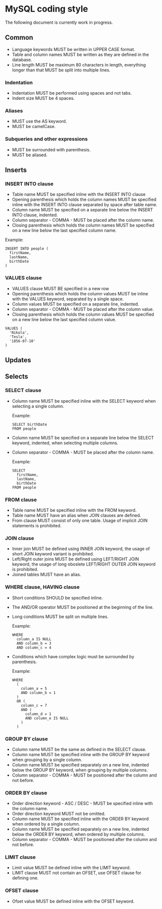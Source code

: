 # MySQL coding style

The following document is currently work in progress.

## Common

* Language keywords MUST be written in UPPER CASE format.
* Table and column names MUST be written as they are defined in the database.
* Line length MUST be maximum 80 characters in length, everything longer than that MUST be split into multiple lines.

### Indentation

* Indentation MUST be performed using spaces and not tabs.
* Indent size MUST be 4 spaces.

### Aliases

* MUST use the AS keyword.
* MUST be camelCase.

### Subqueries and other expressions

* MUST be surrounded with parenthesis.
* MUST be aliased.

## Inserts

### INSERT INTO clause

* Table name MUST be specified inline with the INSERT INTO clause
* Opening parenthesis which holds the column names MUST be specified inline with the INSERT INTO clause separated by space after table name.
* Column name MUST be specified on a separate line below the INSERT INTO clause, indented.
* Column separator - COMMA - MUST be placed after the column name.
* Closing parenthesis which holds the column names MUST be specified on a new line below the last specified column name.

Example:
```
INSERT INTO people (
  firstName,
  lastName,
  birthDate
)
```

### VALUES clause

* VALUES clause MUST BE specified in a new row
* Opening parenthesis which holds the column values MUST be inline with the VALUES keyword, separated by a single space.
* Column values MUST be specified on a separate line, indented.
* Column separator - COMMA - MUST be placed after the column value.
* Closing parenthesis which holds the column values MUST be specified on a new line below the last specified column value.

```
VALUES (
  'Nikola',
  'Tesla',
  '1856-07-10'
)
```

## Updates

## Selects

### SELECT clause

* Column name MUST be specified inline with the SELECT keyword when selecting a single column.

  Example:
  ```
  SELECT birthDate
  FROM people
  ```

* Column name MUST be specified on a separate line below the SELECT keyword, indented, when selecting multiple columns.
* Column separator - COMMA - MUST be placed after the column name.

  Example:
  ```
  SELECT
    firstName,
    lastName,
    birthDate
  FROM people
  ```

### FROM clause

* Table name MUST be specified inline with the FROM keyword.
* Table name MUST have an alias when JOIN clauses are defined.
* From clause MUST consist of only one table. Usage of implicit JOIN statements is prohibited.

### JOIN clause

* Inner join MUST be defined using INNER JOIN keyword, the usage of short JOIN keyword variant is prohibited. 
* Left/Right outer joins MUST be defined using LEFT/RIGHT JOIN keyword, the usage of long oboslete LEFT/RIGHT OUTER JOIN keyword is prohibited.
* Joined tables MUST have an alias.

### WHERE clause, HAVING clause

* Short conditions SHOULD be specified inline.
* The AND/OR operator MUST be positioned at the beginning of the line.
* Long conditions MUST be split on multiple lines.

  Example:
  ````
  WHERE
    column_a IS NULL
    AND column_b = 3
    AND column_c = 4
  ````
  
* Conditions which have complex logic must be surrounded by parenthesis.

  Example:
  ````
  WHERE
    (
      column_a = 5
      AND column_b = 1
    )
    OR (
      column_c = 7  
      AND (
        column_d = 1
        AND column_e IS NULL
      )
    )
  ````

### GROUP BY clause

* Column name MUST be the same as defined in the SELECT clause.
* Column name MUST be specified inline with the GROUP BY keyword when grouping by a single column.
* Column name MUST be specified separately on a new line, indented below the GROUP BY keyword, when grouping by multiple columns.
* Column separator - COMMA - MUST be positioned after the column and not before.

### ORDER BY clause

* Order direction keyword - ASC / DESC - MUST be specified inline with the column name.
* Order direction keyword MUST not be omitted.
* Column name MUST be specified inline with the ORDER BY keyword when ordered by a single column.
* Column name MUST be specified separately on a new line, indented below the ORDER BY keyword, when ordered by multiple columns.
* Column separator - COMMA - MUST be positioned after the column and not before.

### LIMIT clause

* Limit value MUST be defined inline with the LIMIT keyword.
* LIMIT clause MUST not contain an OFSET, use OFSET clause for defining one.

### OFSET clause

* Ofset value MUST be defined inline with the OFSET keyword.
